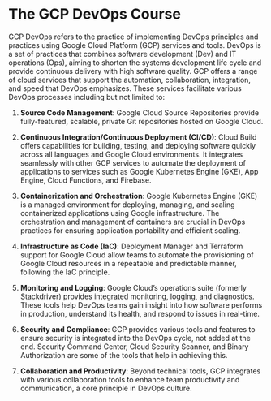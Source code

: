 # The GCP DevOps Course
GCP DevOps refers to the practice of implementing DevOps principles and practices using Google Cloud Platform (GCP) services and tools. DevOps is a set of practices that combines software development (Dev) and IT operations (Ops), aiming to shorten the systems development life cycle and provide continuous delivery with high software quality. GCP offers a range of cloud services that support the automation, collaboration, integration, and speed that DevOps emphasizes. These services facilitate various DevOps processes including but not limited to:

1. **Source Code Management**: Google Cloud Source Repositories provide fully-featured, scalable, private Git repositories hosted on Google Cloud.

2. **Continuous Integration/Continuous Deployment (CI/CD)**: Cloud Build offers capabilities for building, testing, and deploying software quickly across all languages and Google Cloud environments. It integrates seamlessly with other GCP services to automate the deployment of applications to services such as Google Kubernetes Engine (GKE), App Engine, Cloud Functions, and Firebase.

3. **Containerization and Orchestration**: Google Kubernetes Engine (GKE) is a managed environment for deploying, managing, and scaling containerized applications using Google infrastructure. The orchestration and management of containers are crucial in DevOps practices for ensuring application portability and efficient scaling.

4. **Infrastructure as Code (IaC)**: Deployment Manager and Terraform support for Google Cloud allow teams to automate the provisioning of Google Cloud resources in a repeatable and predictable manner, following the IaC principle.

5. **Monitoring and Logging**: Google Cloud’s operations suite (formerly Stackdriver) provides integrated monitoring, logging, and diagnostics. These tools help DevOps teams gain insight into how software performs in production, understand its health, and respond to issues in real-time.

6. **Security and Compliance**: GCP provides various tools and features to ensure security is integrated into the DevOps cycle, not added at the end. Security Command Center, Cloud Security Scanner, and Binary Authorization are some of the tools that help in achieving this.

7. **Collaboration and Productivity**: Beyond technical tools, GCP integrates with various collaboration tools to enhance team productivity and communication, a core principle in DevOps culture.
